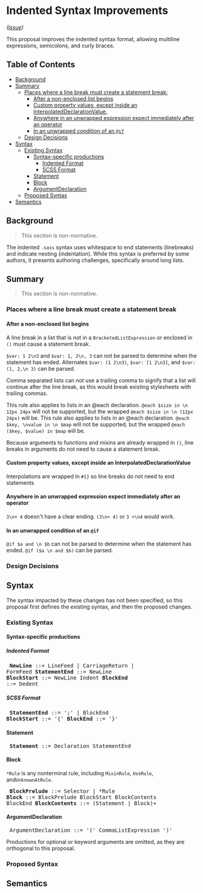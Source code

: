 # Indented Syntax Improvements

*([Issue](https://github.com/sass/sass/issues/216))*

This proposal improves the indented syntax format, allowing multiline expressions, semicolons, and curly braces.

## Table of Contents

* [Background](#background)
* [Summary](#summary)
  * [Places where a line break must create a statement break:](#places-where-a-line-break-must-create-a-statement-break)
    * [After a non-enclosed list begins](#after-a-non-enclosed-list-begins)
    * [Custom property values, except inside an InterpolatedDeclarationValue.](#custom-property-values-except-inside-an-interpolateddeclarationvalue)
    * [Anywhere in an unwrapped expression expect immediately after an operator](#anywhere-in-an-unwrapped-expression-expect-immediately-after-an-operator)
    * [In an unwrapped condition of an `@if`](#in-an-unwrapped-condition-of-an-if)
  * [Design Decisions](#design-decisions)
* [Syntax](#syntax)
  * [Existing Syntax](#existing-syntax)
    * [Syntax-specific productions](#syntax-specific-productions)
      * [Indented Format](#indented-format)
      * [SCSS Format](#scss-format)
    * [Statement](#statement)
    * [Block](#block)
    * [ArgumentDeclaration](#argumentdeclaration)
  * [Proposed Syntax](#proposed-syntax)
* [Semantics](#semantics)

## Background

> This section is non-normative.

The indented `.sass` syntax uses whitespace to end statements (linebreaks) and
indicate nesting (indentation). While this syntax is preferred by some authors,
it presents authoring challenges, specifically around long lists.

## Summary

> This section is non-normative.

### Places where a line break must create a statement break

#### After a non-enclosed list begins

A line break in a list that is not in a `BracketedListExpression` or enclosed in `()` must
cause a statement break.

`$var: 1 2\n3` and `$var: 1, 2\n, 3` can not be parsed to determine when the
statement has ended. Alternates `$var: (1 2\n3)`, `$var: [1 2\n3]`, and `$var:
(1, 2,\n 3)` can be parsed.

Comma separated lists can not use a trailing comma to signify that a list will
continue after the line break, as this would break existing stylesheets with
trailing commas.

This rule also applies to lists in an @each declaration. `@each $size in \n 12px
24px` will not be supported, but the wrapped `@each $size in \n (12px 24px)`
will be. This rule also applies to lists in an @each declaration. `@each $key,
\nvalue in \n $map` will not be supported, but the wrapped `@each ($key, $value)
in $map` will be.

Because arguments to functions and mixins are already wrapped in `()`, line
breaks in arguments do not need to cause a statement break.

#### Custom property values, except inside an InterpolatedDeclarationValue

Interpolations are wrapped in `#{}` so line breaks do not need to end statements

#### Anywhere in an unwrapped expression expect immediately after an operator

`3\n+ 4` doesn't have a clear ending. `(3\n+ 4)` or `3 +\n4` would work.

#### In an unwrapped condition of an `@if`

`@if $a and \n $b` can not be parsed to determine when the statement has ended. `@if ($a \n and $b)` can be parsed.

### Design Decisions

## Syntax

The syntax impacted by these changes has not been specified, so this proposal first defines the existing syntax, and then the proposed changes.

### Existing Syntax

#### Syntax-specific productions

##### Indented Format

<x><pre>
**NewLine**        ::= LineFeed | CarriageReturn | FormFeed
**StatementEnd**   ::= NewLine
**BlockStart**     ::= NewLine Indent
**BlockEnd**       ::= Dedent
</pre></x>

##### SCSS Format

<x><pre>
**StatementEnd**   ::= ';' | BlockEnd
**BlockStart**     ::= '{'
**BlockEnd**       ::= '}'
</pre></x>

#### Statement

<x><pre>
**Statement**      ::= Declaration StatementEnd
</pre></x>

#### Block

`*Rule` is any nonterminal rule, including `MixinRule`, `UseRule`,
and`UnknownAtRule`.

<x><pre>
**BlockPrelude**   ::= Selector | *Rule
**Block**          ::= BlockPrelude BlockStart BlockContents BlockEnd
**BlockContents**  ::= (Statement | Block)+
</pre></x>

#### ArgumentDeclaration

<x><pre>
ArgumentDeclaration ::= '(' CommaListExpression ')'
</pre></x>

Productions for optional or keyword arguments are omitted, as they are orthogonal to this proposal.

### Proposed Syntax

## Semantics
